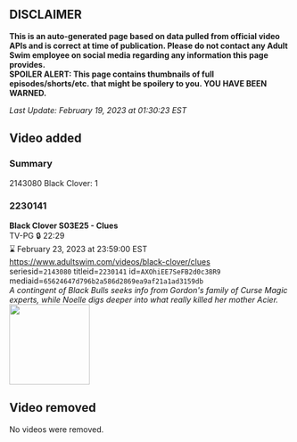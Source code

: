 ## DISCLAIMER
**This is an auto-generated page based on data pulled from official video APIs and is correct at time of publication. Please do not contact any Adult Swim employee on social media regarding any information this page provides.**  
**SPOILER ALERT: This page contains thumbnails of full episodes/shorts/etc. that might be spoilery to you. YOU HAVE BEEN WARNED.**  

_Last Update: February 19, 2023 at 01:30:23 EST_
## Video added
### Summary
2143080 Black Clover: 1  
### 2230141
**Black Clover S03E25 - Clues**  
TV-PG 🔒 22:29  
⌛ February 23, 2023 at 23:59:00 EST  
https://www.adultswim.com/videos/black-clover/clues  
seriesid=`2143080` titleid=`2230141` id=`AXOhiEE7SeFB2d0c38R9` mediaid=`65624647d796b2a586d2869ea9af21a1ad3159db`  
_A contingent of Black Bulls seeks info from Gordon's family of Curse Magic experts, while Noelle digs deeper into what really killed her mother Acier._  
<a href="https://media.cdn.adultswim.com/uploads/20200731/thumbnails/2_20731164520-BlackClover_127.jpg"><img src="https://media.cdn.adultswim.com/uploads/20200731/thumbnails/2_20731164520-BlackClover_127.jpg" height="144px" /></a>
## Video removed
No videos were removed.  
